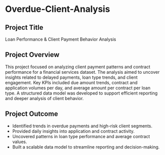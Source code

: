 # Overdue-Client-Analysis

## Project Title
Loan Performance & Client Payment Behavior Analysis

## Project Overview
This project focused on analyzing client payment patterns and contract performance for a financial services dataset. The analysis aimed to uncover insights related to delayed payments, loan type trends, and client engagement. Key KPIs included due amount trends, contract and application volumes per day, and average amount per contract per loan type. A structured data model was developed to support efficient reporting and deeper analysis of client behavior.

## Project Outcome
- Identified trends in overdue payments and high-risk client segments.
- Provided daily insights into application and contract activity.
- Uncovered patterns in loan type performance and average contract values.
- Built a scalable data model to streamline reporting and decision-making.
